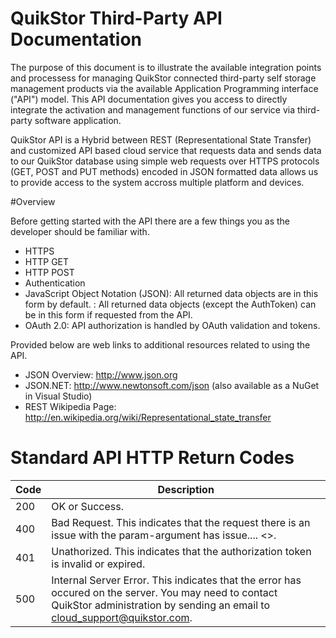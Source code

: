 # QuikStor Third-Party API Documentation

The purpose of this document is to illustrate the available integration points and processess for managing QuikStor connected third-party self storage management products via the available Application Programming interface ("API") model. This API documentation gives you access to directly integrate the activation and management functions of our service via third-party software application.  

QuikStor API is a Hybrid between REST (Representational State Transfer) and customized API based cloud service that requests data and sends data to our QuikStor database using simple web requests over HTTPS protocols (GET, POST and PUT methods) encoded in JSON formatted data allows us to provide access to the system accross multiple platform and devices. 

#Overview

Before getting started with the API there are a few things you as the developer should be familiar with.

- HTTPS 
- HTTP GET
- HTTP POST
- Authentication 
- JavaScript Object Notation (JSON): All returned data objects are in this form by default.
: All returned data objects (except the AuthToken) can be in this form if requested from the API.
- OAuth 2.0: API authorization is handled by OAuth validation and tokens. 

Provided below are web links to additional resources related to using the API.

- JSON Overview: http://www.json.org
- JSON.NET: http://www.newtonsoft.com/json (also available as a NuGet in Visual Studio)
- REST Wikipedia Page: http://en.wikipedia.org/wiki/Representational_state_transfer


# Standard API HTTP Return Codes

Code | Description
---------|----------
 200 | OK or Success.  
 400 | Bad Request. This indicates that the request there is an issue with the param-argument has issue.... <>. 
 401 | Unathorized. This indicates that the authorization token is invalid or expired.
 500 | Internal Server Error. This indicates that the error has occured on the server. You may need to contact QuikStor administration by sending an email to cloud_support@quikstor.com. 